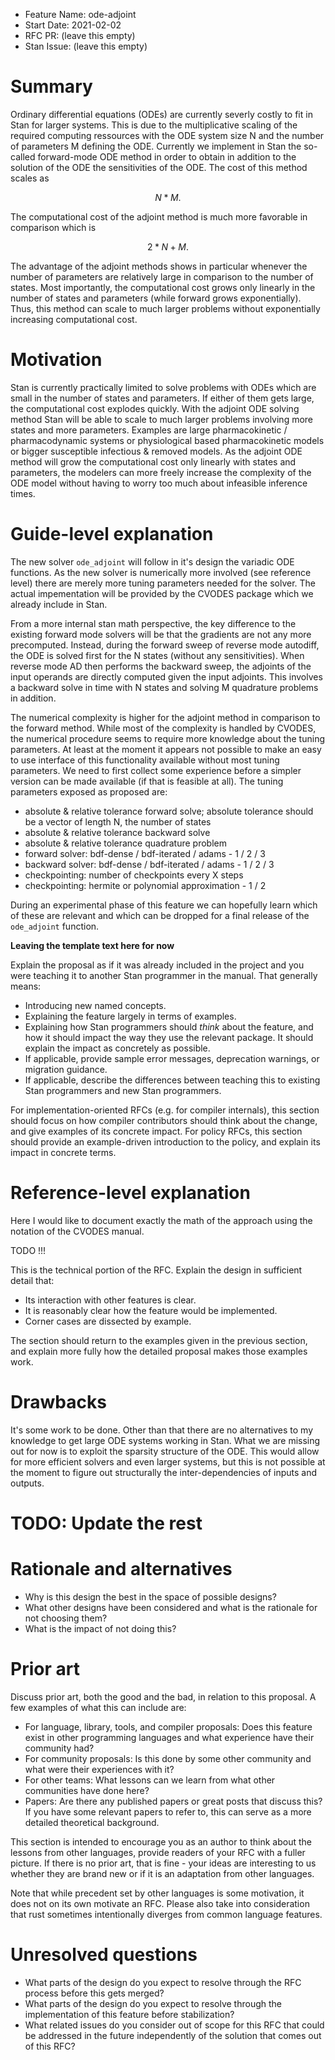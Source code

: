 - Feature Name: ode-adjoint
- Start Date: 2021-02-02
- RFC PR: (leave this empty)
- Stan Issue: (leave this empty)

# Summary
[summary]: #summary

Ordinary differential equations (ODEs) are currently severly costly to
fit in Stan for larger systems. This is due to the multiplicative
scaling of the required computing ressources with the ODE system size
N and the number of parameters M defining the ODE. Currently we
implement in Stan the so-called forward-mode ODE method in order to
obtain in addition to the solution of the ODE the sensitivities of the
ODE. The cost of this method scales as 

$$ N * M . $$

The computational cost of the adjoint method is much more favorable
in comparison which is

$$ 2 * N + M .$$

The advantage of the adjoint methods shows in particular whenever the
number of parameters are relatively large in comparison to the number
of states. Most importantly, the computational cost grows only
linearly in the number of states and parameters (while forward grows
exponentially). Thus, this method can scale to much larger problems
without exponentially increasing computational cost.

# Motivation
[motivation]: #motivation

Stan is currently practically limited to solve problems with ODEs
which are small in the number of states and parameters. If either of
them gets large, the computational cost explodes quickly. With the
adjoint ODE solving method Stan will be able to scale to much larger
problems involving more states and more parameters. Examples are large
pharmacokinetic / pharmacodynamic systems or physiological based
pharmacokinetic models or bigger susceptible infectious & removed
models. As the adjoint ODE method will grow the computational cost
only linearly with states and parameters, the modelers can more freely
increase the complexity of the ODE model without having to worry too
much about infeasible inference times.

# Guide-level explanation
[guide-level-explanation]: #guide-level-explanation

The new solver `ode_adjoint` will follow in it's design the variadic
ODE functions. As the new solver is numerically more involved (see
reference level) there are merely more tuning parameters needed for
the solver. The actual impementation will be provided by the CVODES
package which we already include in Stan.

From a more internal stan math perspective, the key difference to the
existing forward mode solvers will be that the gradients are not any
more precomputed. Instead, during the forward sweep of reverse mode
autodiff, the ODE is solved first for the N states (without any
sensitivities). When reverse mode AD then performs the backward sweep,
the adjoints of the input operands are directly computed given the
input adjoints. This involves a backward solve in time with N states
and solving M quadrature problems in addition.

The numerical complexity is higher for the adjoint method in
comparison to the forward method. While most of the complexity is
handled by CVODES, the numerical procedure seems to require more
knowledge about the tuning parameters. At least at the moment it
appears not possible to make an easy to use interface of this
functionality available without most tuning parameters. We need to
first collect some experience before a simpler version can be made
available (if that is feasible at all). The tuning parameters exposed
as proposed are:

- absolute & relative tolerance forward solve; absolute tolerance
  should be a vector of length N, the number of states
- absolute & relative tolerance backward solve
- absolute & relative tolerance quadrature problem
- forward solver: bdf-dense / bdf-iterated / adams - 1 / 2 / 3
- backward solver: bdf-dense / bdf-iterated / adams - 1 / 2 / 3
- checkpointing: number of checkpoints every X steps
- checkpointing: hermite or polynomial approximation - 1 / 2

During an experimental phase of this feature we can hopefully learn
which of these are relevant and which can be dropped for a final
release of the `ode_adjoint` function.

**Leaving the template text here for now**

Explain the proposal as if it was already included in the project and you were teaching it to another Stan programmer in the manual. That generally means:

- Introducing new named concepts.
- Explaining the feature largely in terms of examples.
- Explaining how Stan programmers should *think* about the feature, and how it should impact the way they use the relevant package. It should explain the impact as concretely as possible.
- If applicable, provide sample error messages, deprecation warnings, or migration guidance.
- If applicable, describe the differences between teaching this to existing Stan programmers and new Stan programmers.

For implementation-oriented RFCs (e.g. for compiler internals), this section should focus on how compiler contributors should think about the change, and give examples of its concrete impact. For policy RFCs, this section should provide an example-driven introduction to the policy, and explain its impact in concrete terms.

# Reference-level explanation
[reference-level-explanation]: #reference-level-explanation

Here I would like to document exactly the math of the approach using
the notation of the CVODES manual.

TODO !!!

This is the technical portion of the RFC. Explain the design in sufficient detail that:

- Its interaction with other features is clear.
- It is reasonably clear how the feature would be implemented.
- Corner cases are dissected by example.

The section should return to the examples given in the previous section, and explain more fully how the detailed proposal makes those examples work.

# Drawbacks
[drawbacks]: #drawbacks

It's some work to be done. Other than that there are no alternatives
to my knowledge to get large ODE systems working in Stan. What we are
missing out for now is to exploit the sparsity structure of the
ODE. This would allow for more efficient solvers and even larger
systems, but this is not possible at the moment to figure out
structurally the inter-dependencies of inputs and outputs.

# TODO: Update the rest

# Rationale and alternatives
[rationale-and-alternatives]: #rationale-and-alternatives

- Why is this design the best in the space of possible designs?
- What other designs have been considered and what is the rationale for not choosing them?
- What is the impact of not doing this?

# Prior art
[prior-art]: #prior-art

Discuss prior art, both the good and the bad, in relation to this proposal.
A few examples of what this can include are:

- For language, library, tools, and compiler proposals: Does this feature exist in other programming languages and what experience have their community had?
- For community proposals: Is this done by some other community and what were their experiences with it?
- For other teams: What lessons can we learn from what other communities have done here?
- Papers: Are there any published papers or great posts that discuss this? If you have some relevant papers to refer to, this can serve as a more detailed theoretical background.

This section is intended to encourage you as an author to think about the lessons from other languages, provide readers of your RFC with a fuller picture.
If there is no prior art, that is fine - your ideas are interesting to us whether they are brand new or if it is an adaptation from other languages.

Note that while precedent set by other languages is some motivation, it does not on its own motivate an RFC.
Please also take into consideration that rust sometimes intentionally diverges from common language features.

# Unresolved questions
[unresolved-questions]: #unresolved-questions

- What parts of the design do you expect to resolve through the RFC process before this gets merged?
- What parts of the design do you expect to resolve through the implementation of this feature before stabilization?
- What related issues do you consider out of scope for this RFC that could be addressed in the future independently of the solution that comes out of this RFC?
